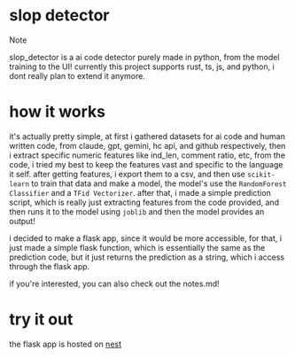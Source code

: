 # slop detector


> [!NOTE]
> slop_detector is a ai code detector purely made in python, from the model training to the UI! currently this project supports rust, ts, js, and python, i dont really plan to extend it anymore. 

# how it works 
it's actually pretty simple, at first i gathered datasets for ai code and human written code, from claude, gpt, gemini, hc api, and github respectively, then i extract specific numeric features like ind_len, comment ratio, etc, from the code, i tried my best to keep the features vast and specific to the language it self. after getting features, i export them to a csv, and then use ```scikit-learn``` to train that data and make a model, the model's use the ```RandomForest Classifier``` and a ```TFid Vectorizer```. after that, i made a simple prediction script, which is really just extracting features from the code provided, and then runs it to the model using ```joblib``` and then the model provides an output!

i decided to make a flask app, since it would be more accessible, for that, i just made a simple flask function, which is essentially the same as the prediction code, but it just returns the prediction as a string, which i access through the flask app.

if you're interested, you can also check out the notes.md!

# try it out
the flask app is hosted on [nest](https://slop.divpr.hackclub.app)

